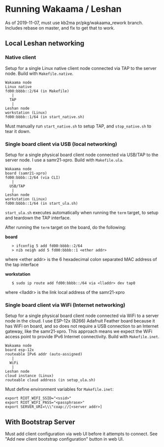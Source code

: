 # Running Wakaama / Leshan

As of 2019-11-07, must use kb2ma pr/pkg/wakaama_rework branch. Includes rebase on master, and fix to get that to work.

## Local Leshan networking

### Native client
Setup for a single Linux native client node connected via TAP to the server node. Build with `Makefile.native`.

```
Wakaama node
Linux native
fd00:bbbb::2/64 (in Makefile)
   |
  TAP
   |
Leshan node
workstation (Linux)
fd00:bbbb::1/64 (in start_native.sh)
```

Must manually run `start_native.sh` to setup TAP, and `stop_native.sh` to tear it down.

### Single board client via USB (local networking)
Setup for a single physical board client node connected via USB/TAP to the server node. I use a samr21-xpro. Build with `Makefile.ula`.
```
Wakaama node
board (samr21-xpro)
fd00:bbbb::2/64 (via CLI)
   |
  USB/TAP
   |
Leshan node
workstation (Linux)
fd00:bbbb::1/64 (in start_ula.sh)
```
`start_ula.sh` executes automatically when running the `term` target, to setup and teardown the TAP interface.

After running the `term` target on the board, do the following:

**board**
```
   > ifconfig 5 add fd00:bbbb::2/64
   > nib neigh add 5 fd00:bbbb::1 <ether addr>
```
where <ether addr\> is the 6 hexadecimal colon separated MAC address of the tap interface

**workstation**
```
   $ sudo ip route add fd00:bbbb::/64 via <lladdr> dev tap0
```
where <lladdr\> is the link local address of the samr21-xpro


### Single board client via WiFi (Internet networking)
Setup for a single physical board client node connected via WiFi to a server node in the cloud. I use ESP-12x (8266) Adafruit Feather board because it has WiFi on board, and so does not require a USB connection to an Internet gateway, like the samr21-xpro. This approach means we expect the WiFi access point to provide IPv6 Internet connectivity. Build with `Makefile.inet`.
```
Wakaama node
board esp-12x
routeable IPv6 addr (auto-assigned)
   |
  WiFi
   |
Leshan node
cloud instance (Linux)
routeable cloud address (in setup_ula.sh)
```

Must define environment variables for `Makefile.inet`:
```
export RIOT_WIFI_SSID="<ssid>"
export RIOT_WIFI_PASS="<passphrase>"
export SERVER_URI=\\\"coap://[<server addr>]

```


## With Bootstrap Server
Must add client configuration via web UI before it attempts to connect. See "Add new client bootstrap configuration" button in web UI.